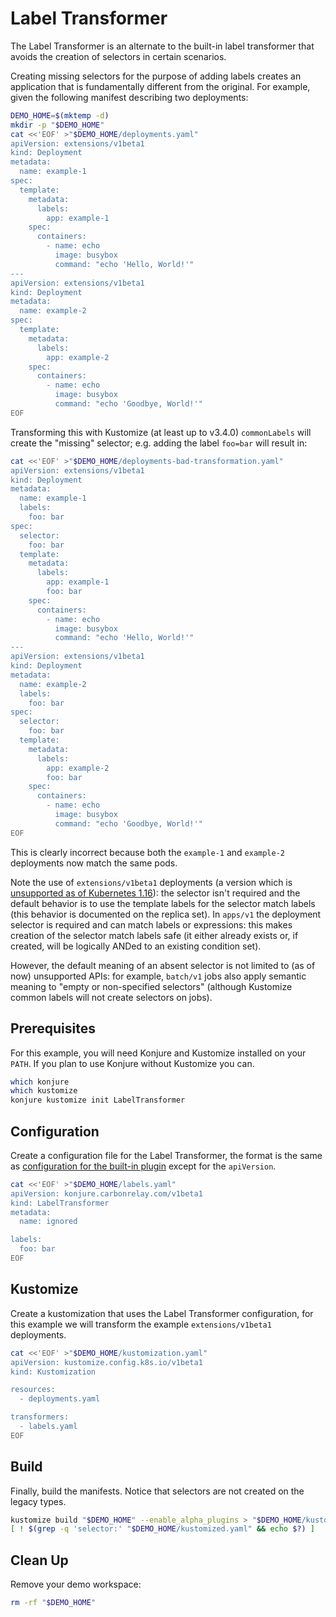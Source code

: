 # Label Transformer

The Label Transformer is an alternate to the built-in label transformer that avoids the creation of selectors in certain scenarios.

Creating missing selectors for the purpose of adding labels creates an application that is fundamentally different from the original. For example, given the following manifest describing two deployments:

```sh
DEMO_HOME=$(mktemp -d)
mkdir -p "$DEMO_HOME"
cat <<'EOF' >"$DEMO_HOME/deployments.yaml"
apiVersion: extensions/v1beta1
kind: Deployment
metadata:
  name: example-1
spec:
  template:
    metadata:
      labels:
        app: example-1
    spec:
      containers:
        - name: echo
          image: busybox
          command: "echo 'Hello, World!'"
---
apiVersion: extensions/v1beta1
kind: Deployment
metadata:
  name: example-2
spec:
  template:
    metadata:
      labels:
        app: example-2
    spec:
      containers:
        - name: echo
          image: busybox
          command: "echo 'Goodbye, World!'"
EOF
```

Transforming this with Kustomize (at least up to v3.4.0) `commonLabels` will create the "missing" selector; e.g. adding the label `foo=bar` will result in:

```sh
cat <<'EOF' >"$DEMO_HOME/deployments-bad-transformation.yaml"
apiVersion: extensions/v1beta1
kind: Deployment
metadata:
  name: example-1
  labels:
    foo: bar
spec:
  selector:
    foo: bar
  template:
    metadata:
      labels:
        app: example-1
        foo: bar
    spec:
      containers:
        - name: echo
          image: busybox
          command: "echo 'Hello, World!'"
---
apiVersion: extensions/v1beta1
kind: Deployment
metadata:
  name: example-2
  labels:
    foo: bar
spec:
  selector:
    foo: bar
  template:
    metadata:
      labels:
        app: example-2
        foo: bar
    spec:
      containers:
        - name: echo
          image: busybox
          command: "echo 'Goodbye, World!'"
EOF
```

This is clearly incorrect because both the `example-1` and `example-2` deployments now match the same pods.

Note the use of `extensions/v1beta1` deployments (a version which is [unsupported as of Kubernetes 1.16](https://kubernetes.io/blog/2019/07/18/api-deprecations-in-1-16/)): the selector isn't required and the default behavior is to use the template labels for the selector match labels (this behavior is documented on the replica set). In `apps/v1` the deployment selector is required and can match labels or expressions: this makes creation of the selector match labels safe (it either already exists or, if created, will be logically ANDed to an existing condition set).

However, the default meaning of an absent selector is not limited to (as of now) unsupported APIs: for example, `batch/v1` jobs also apply semantic meaning to "empty or non-specified selectors" (although Kustomize common labels will not create selectors on jobs).

## Prerequisites

For this example, you will need Konjure and Kustomize installed on your `PATH`. If you plan to use Konjure without Kustomize you can.

```sh
which konjure
which kustomize
konjure kustomize init LabelTransformer
```

## Configuration

Create a configuration file for the Label Transformer, the format is the same as [configuration for the built-in plugin](https://github.com/kubernetes-sigs/kustomize/blob/master/docs/plugins/builtins.md#usage-via-plugin-3) except for the `apiVersion`.

```sh
cat <<'EOF' >"$DEMO_HOME/labels.yaml"
apiVersion: konjure.carbonrelay.com/v1beta1
kind: LabelTransformer
metadata:
  name: ignored

labels:
  foo: bar
EOF
```

## Kustomize

Create a kustomization that uses the Label Transformer configuration, for this example we will transform the example `extensions/v1beta1` deployments.

```sh
cat <<'EOF' >"$DEMO_HOME/kustomization.yaml"
apiVersion: kustomize.config.k8s.io/v1beta1
kind: Kustomization

resources:
  - deployments.yaml

transformers:
  - labels.yaml
EOF
```

## Build

Finally, build the manifests. Notice that selectors are not created on the legacy types.

```sh
kustomize build "$DEMO_HOME" --enable_alpha_plugins > "$DEMO_HOME/kustomized.yaml"
[ ! $(grep -q 'selector:' "$DEMO_HOME/kustomized.yaml" && echo $?) ]
```

## Clean Up

Remove your demo workspace:

```sh
rm -rf "$DEMO_HOME"
```

